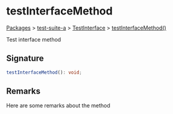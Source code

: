 # testInterfaceMethod

[Packages](/) > [test-suite-a](/test-suite-a/) > [TestInterface](/test-suite-a/testinterface-interface/) > [testInterfaceMethod()](/test-suite-a/testinterface-interface/testinterfacemethod-methodsignature)

Test interface method

<a id="testinterfacemethod-signature"></a>

## Signature

```typescript
testInterfaceMethod(): void;
```

<a id="testinterfacemethod-remarks"></a>

## Remarks

Here are some remarks about the method
